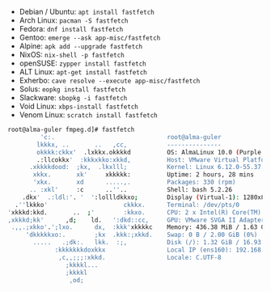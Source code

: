 * Debian / Ubuntu: `apt install fastfetch`
* Arch Linux: `pacman -S fastfetch`
* Fedora: `dnf install fastfetch`
* Gentoo: `emerge --ask app-misc/fastfetch`
* Alpine: `apk add --upgrade fastfetch`
* NixOS: `nix-shell -p fastfetch`
* openSUSE: `zypper install fastfetch`
* ALT Linux: `apt-get install fastfetch`
* Exherbo: `cave resolve --execute app-misc/fastfetch`
* Solus: `eopkg install fastfetch`
* Slackware: `sbopkg -i fastfetch`
* Void Linux: `xbps-install fastfetch`
* Venom Linux: `scratch install fastfetch`

```bash
root@alma-guler fmpeg.d]# fastfetch
         'c:.                               root@alma-guler
        lkkkx, ..       ..   ,cc,           ---------------
        okkkk:ckkx'  .lxkkx.okkkkd          OS: AlmaLinux 10.0 (Purple Lion) x86_64
        .:llcokkx'  :kkkxkko:xkkd,          Host: VMware Virtual Platform
      .xkkkkdood:  ;kx,  .lkxlll;           Kernel: Linux 6.12.0-55.37.1.el10_0.x86_64
       xkkx.       xk'     xkkkkk:          Uptime: 2 hours, 28 mins
       'xkx.       xd      .....,.          Packages: 330 (rpm)
      .. :xkl'     :c      ..''..           Shell: bash 5.2.26
    .dkx'  .:ldl:'. '  ':lollldkkxo;        Display (Virtual-1): 1280x800
  .''lkkko'                     ckkkx.      Terminal: /dev/pts/0
'xkkkd:kkd.       ..  ;'        :kkxo.      CPU: 2 x Intel(R) Core(TM) i7-9750H (2) @ 2.59 GHz
,xkkkd;kk'      ,d;    ld.   ':dkd::cc,     GPU: VMware SVGA II Adapter
 .,,.;xkko'.';lxo.      dx,  :kkk'xkkkkc    Memory: 436.38 MiB / 1.63 GiB (26%)
     'dkkkkkxo:.        ;kx  .kkk:;xkkd.    Swap: 0 B / 2.00 GiB (0%)
       .....   .;dk:.   lkk.  :;,           Disk (/): 1.32 GiB / 16.93 GiB (8%) - xfs
             :kkkkkkkdoxkkx                 Local IP (ens160): 192.168.47.13/24
              ,c,,;;;:xkkd.                 Locale: C.UTF-8
                ;kkkkl...
                ;kkkkl
                 ,od;
```


